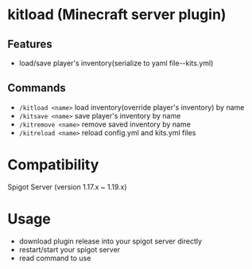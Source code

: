 # kitload (Minecraft server plugin)

## Features 
- load/save player's inventory(serialize to yaml file--kits.yml)

## Commands 
- `/kitload <name>` load inventory(override player's inventory) by name
- `/kitsave <name>` save player's inventory by name
- `/kitremove <name>` remove saved inventory by name
- `/kitreload <name>` reload config.yml and kits.yml files

# Compatibility
Spigot Server (version 1.17.x ~ 1.19.x)

# Usage 
- download plugin release into your spigot server directly
- restart/start your spigot server
- read command to use 
